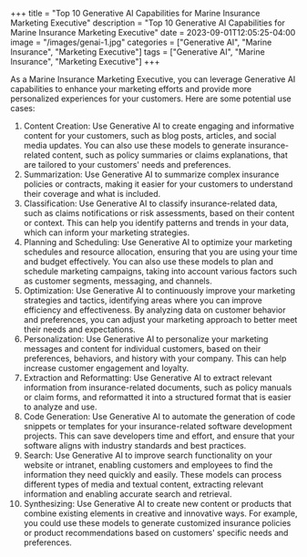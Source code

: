 +++
title = "Top 10 Generative AI Capabilities for Marine Insurance Marketing Executive"
description = "Top 10 Generative AI Capabilities for Marine Insurance Marketing Executive"
date = 2023-09-01T12:05:25-04:00
image = "/images/genai-1.jpg"
categories = ["Generative AI", "Marine Insurance", "Marketing Executive"]
tags = ["Generative AI", "Marine Insurance", "Marketing Executive"]
+++

As a Marine Insurance Marketing Executive, you can leverage Generative AI capabilities to enhance your marketing efforts and provide more personalized experiences for your customers. Here are some potential use cases:

1. Content Creation: Use Generative AI to create engaging and informative content for your customers, such as blog posts, articles, and social media updates. You can also use these models to generate insurance-related content, such as policy summaries or claims explanations, that are tailored to your customers' needs and preferences.
2. Summarization: Use Generative AI to summarize complex insurance policies or contracts, making it easier for your customers to understand their coverage and what is included.
3. Classification: Use Generative AI to classify insurance-related data, such as claims notifications or risk assessments, based on their content or context. This can help you identify patterns and trends in your data, which can inform your marketing strategies.
4. Planning and Scheduling: Use Generative AI to optimize your marketing schedules and resource allocation, ensuring that you are using your time and budget effectively. You can also use these models to plan and schedule marketing campaigns, taking into account various factors such as customer segments, messaging, and channels.
5. Optimization: Use Generative AI to continuously improve your marketing strategies and tactics, identifying areas where you can improve efficiency and effectiveness. By analyzing data on customer behavior and preferences, you can adjust your marketing approach to better meet their needs and expectations.
6. Personalization: Use Generative AI to personalize your marketing messages and content for individual customers, based on their preferences, behaviors, and history with your company. This can help increase customer engagement and loyalty.
7. Extraction and Reformatting: Use Generative AI to extract relevant information from insurance-related documents, such as policy manuals or claim forms, and reformatted it into a structured format that is easier to analyze and use.
8. Code Generation: Use Generative AI to automate the generation of code snippets or templates for your insurance-related software development projects. This can save developers time and effort, and ensure that your software aligns with industry standards and best practices.
9. Search: Use Generative AI to improve search functionality on your website or intranet, enabling customers and employees to find the information they need quickly and easily. These models can process different types of media and textual content, extracting relevant information and enabling accurate search and retrieval.
10. Synthesizing: Use Generative AI to create new content or products that combine existing elements in creative and innovative ways. For example, you could use these models to generate customized insurance policies or product recommendations based on customers' specific needs and preferences.